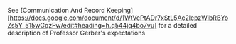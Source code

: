 See [Communication And Record Keeping][https://docs.google.com/document/d/1WtVePtADr7xStL5Ac2lepzWibRBYoZs5Y_515wGqzFw/edit#heading=h.q544jq4bo7vu] for a detailed description of Professor Gerber's expectations